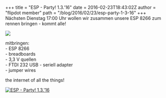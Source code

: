 +++
title = "ESP - Party! 1.3.'16"
date = 2016-02-23T18:43:02Z
author = "flipdot member"
path = "/blog/2016/02/23/esp-party-1-3-16"
+++
Nächsten Dienstag 17:00 Uhr wollen wir zusammen unsere ESP 8266 zum
rennen bringen - kommt alle\!

![](/media/x-all-the-things.serendipityThumb.jpg)

mitbringen:  
\- ESP 8266  
\- breadboards  
\- 3,3 V quellen  
\- FTDI 232 USB - seriell adapter  
\- jumper wires

the internet of all the things\!

[![ESP -
Party\! 1.3.'16](/media/20160223_193437-1.serendipityThumb.jpg)](/media/20160223_193437-1.jpg)
